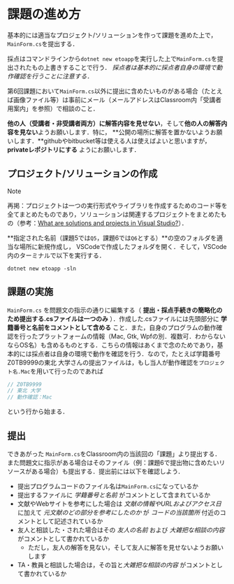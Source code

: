 # 課題の進め方

基本的には適当なプロジェクト/ソリューションを作って課題を進めた上で，`MainForm.cs`を提出する．

採点はコマンドラインから`dotnet new etoapp`を実行した上で`MainForm.cs`を提出されたもの上書きすることで行う．
*採点者は基本的に採点者自身の環境で動作確認を行うことに注意する．*

第6回課題において`MainForm.cs`以外に提出に含めたいものがある場合（たとえば画像ファイル等）は事前にメール（メールアドレスはClassroom内「受講者用案内」を参照）で相談のこと．

**他の人（受講者・非受講者両方）に解答内容を見せない**，そして**他の人の解答内容を見ない**ようお願いします．特に，
**公開の場所に解答を置かないようお願いします．**githubやbitbucket等は使える人は使えばよいと思いますが， **privateレポジトリにする** ようにお願いします．

## プロジェクト/ソリューションの作成

> [!NOTE]
>
> 再掲：プロジェクトは一つの実行形式やライブラリを作成するためのコード等を全てまとめたものであり，ソリューションは関連するプロジェクトをまとめたもの（参考：[What are solutions and projects in Visual Studio?](https://docs.microsoft.com/en-us/visualstudio/ide/solutions-and-projects-in-visual-studio?view=vs-2022>)）．

**指定された名前（課題5では``Q5``，課題6では``Q6``とする）**の空のフォルダを適当な場所に新規作成し，
VSCodeで作成したフォルダを開く．そして，VSCode内のターミナルで以下を実行する．

```text
dotnet new etoapp -sln
```

## 課題の実施

`MainForm.cs` を問題文の指示の通りに編集する（ **提出・採点手続きの簡略化のため提出する.csファイルは一つのみ** ）．作成した.csファイルには先頭部分に **学籍番号と名前をコメントとして含める** こと．また，自身のプログラムの動作確認を行ったプラットフォームの情報（Mac, Gtk, Wpfの別．複数可．わからないならOS名）も含めるものとする．こちらの情報はあくまで念のためであり，基本的には採点者は自身の環境で動作を確認を行う．なので，たとえば学籍番号Z0TB9999の東北 大学さんの提出ファイルは，もし当人が動作確認を<code><span class="metaname">プロジェクト名</span>.Mac</code>を用いて行ったのであれば

```cs
// Z0TB9999
// 東北 大学
// 動作確認：Mac 
```

という行から始まる．

## 提出

できあがった `MainForm.cs`をClassroom内の当該回の「課題」より提出する．
また問題文に指示がある場合はそのファイル（例：課題6で提出物に含めたいリソースがある場合）も提出する．提出前には以下を確認しよう．

* 提出プログラムコードのファイル名は`MainForm.cs`になっているか
* 提出するファイルに *学籍番号と名前* がコメントとして含まれているか
* 文献やWebサイトを参考にした場合は *文献の情報やURLおよびアクセス日* に加えて *元文献のどの部分を参考にしたのか* が *コードの当該箇所* 付近のコメントとして記述されているか
* 友人と相談した・された場合はその *友人の名前* および *大雑把な相談の内容* がコメントとして書かれているか
  * ただし，友人の解答を見ない，そして友人に解答を見せないようお願いします
* TA・教員と相談した場合は，その旨と*大雑把な相談の内容* がコメントとして書かれているか

